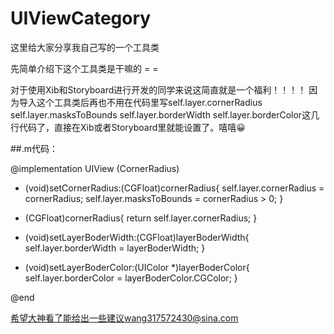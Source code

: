 # UIViewCategory
这里给大家分享我自己写的一个工具类

先简单介绍下这个工具类是干嘛的 = =

对于使用Xib和Storyboard进行开发的同学来说这简直就是一个福利！！！！
因为导入这个工具类后再也不用在代码里写self.layer.cornerRadius  self.layer.masksToBounds  self.layer.borderWidth  self.layer.borderColor这几行代码了，直接在Xib或者Storyboard里就能设置了。嘻嘻😀

##.m代码：

@implementation UIView (CornerRadius)
- (void)setCornerRadius:(CGFloat)cornerRadius{
self.layer.cornerRadius = cornerRadius;
self.layer.masksToBounds = cornerRadius > 0;
}

- (CGFloat)cornerRadius{
return self.layer.cornerRadius;
}

- (void)setLayerBoderWidth:(CGFloat)layerBoderWidth{
self.layer.borderWidth = layerBoderWidth;
}

- (void)setLayerBoderColor:(UIColor *)layerBoderColor{
self.layer.borderColor = layerBoderColor.CGColor;
}

@end

希望大神看了能给出一些建议wang317572430@sina.com
